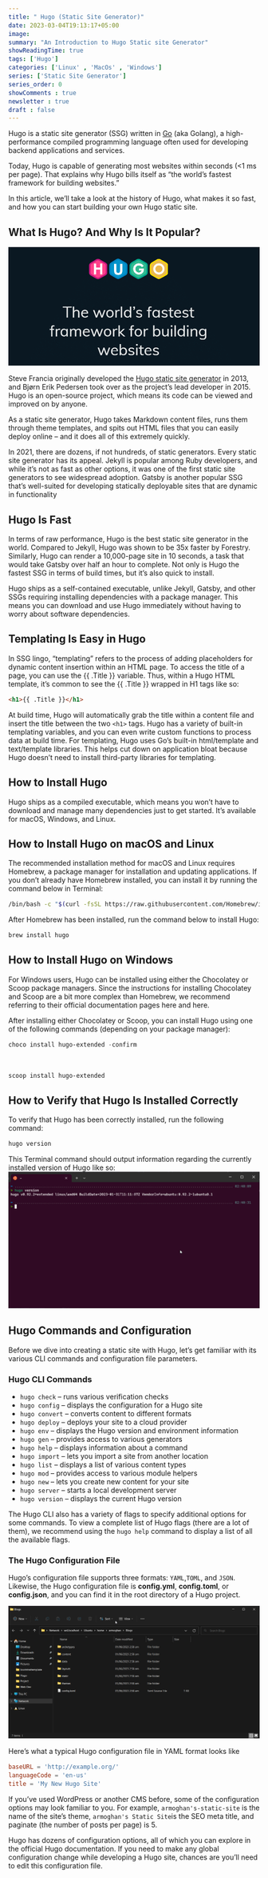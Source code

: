 ```yaml
---
title: " Hugo (Static Site Generator)"
date: 2023-03-04T19:13:17+05:00
image:
summary: "An Introduction to Hugo Static site Generator"
showReadingTime: true
tags: ['Hugo']
categories: ['Linux' , 'MacOs' , 'Windows']
series: ['Static Site Generator']
series_order: 0
showComments : true
newsletter : true
draft : false
---
```


Hugo is a static site generator (SSG) written in [Go](https://kinsta.com/blog/best-programming-language-to-learn/#go) (aka Golang), a high-performance compiled programming language often used for developing backend applications and services.

Today, Hugo is capable of generating most websites within seconds (<1 ms per page). That explains why Hugo bills itself as “the world’s fastest framework for building websites.”

In this article, we’ll take a look at the history of Hugo, what makes it so fast, and how you can start building your own Hugo static site.



## What Is Hugo? And Why Is It Popular?

![Hugo Website Homepage](hugo-homepage.png)

Steve Francia originally developed the [Hugo static site generator](https://gohugo.io/) in 2013, and Bjørn Erik Pedersen took over as the project’s lead developer in 2015. Hugo is an open-source project, which means its code can be viewed and improved on by anyone.

As a static site generator, Hugo takes Markdown content files, runs them through theme templates, and spits out HTML files that you can easily deploy online – and it does all of this extremely quickly.

In 2021, there are dozens, if not hundreds, of static generators. Every static site generator has its appeal. Jekyll is popular among Ruby developers, and while it’s not as fast as other options, it was one of the first static site generators to see widespread adoption. Gatsby is another popular SSG that’s well-suited for developing statically deployable sites that are dynamic in functionality

## Hugo Is Fast

In terms of raw performance, Hugo is the best static site generator in the world. Compared to Jekyll, Hugo was shown to be 35x faster by Forestry. Similarly, Hugo can render a 10,000-page site in 10 seconds, a task that would take Gatsby over half an hour to complete. Not only is Hugo the fastest SSG in terms of build times, but it’s also quick to install.

Hugo ships as a self-contained executable, unlike Jekyll, Gatsby, and other SSGs requiring installing dependencies with a package manager. This means you can download and use Hugo immediately without having to worry about software dependencies.

## Templating Is Easy in Hugo

In SSG lingo, “templating” refers to the process of adding placeholders for dynamic content insertion within an HTML page. To access the title of a page, you can use the {{ .Title }} variable. Thus, within a Hugo HTML template, it’s common to see the {{ .Title }} wrapped in H1 tags like so:

``` html
<h1>{{ .Title }}</h1>
```

At build time, Hugo will automatically grab the title within a content file and insert the title between the two ``<h1>`` tags. Hugo has a variety of built-in templating variables, and you can even write custom functions to process data at build time. For templating, Hugo uses Go’s built-in html/template and text/template libraries. This helps cut down on application bloat because Hugo doesn’t need to install third-party libraries for templating.

## How to Install Hugo

Hugo ships as a compiled executable, which means you won’t have to download and manage many dependencies just to get started. It’s available for macOS, Windows, and Linux.

## How to Install Hugo on macOS and Linux

The recommended installation method for macOS and Linux requires Homebrew, a package manager for installation and updating applications. If you don’t already have Homebrew installed, you can install it by running the command below in Terminal:

``` bash
/bin/bash -c "$(curl -fsSL https://raw.githubusercontent.com/Homebrew/install/HEAD/install.sh)"
```

After Homebrew has been installed, run the command below to install Hugo:

``` bash
brew install hugo
```

## How to Install Hugo on Windows

For Windows users, Hugo can be installed using either the Chocolatey or Scoop package managers. Since the instructions for installing Chocolatey and Scoop are a bit more complex than Homebrew, we recommend referring to their official documentation pages here and here.

After installing either Chocolatey or Scoop, you can install Hugo using one of the following commands (depending on your package manager):

```ps1
choco install hugo-extended -confirm
```

<br>

```ps1
scoop install hugo-extended
```

## How to Verify that Hugo Is Installed Correctly

To verify that Hugo has been correctly installed, run the following command:

```ps1
hugo version
```

This Terminal command should output information regarding the currently installed version of Hugo like so:
![hugo version](hugoversion.png)

## Hugo Commands and Configuration

Before we dive into creating a static site with Hugo, let’s get familiar with its various CLI commands and configuration file parameters.

### Hugo CLI Commands

* `hugo check` – runs various verification checks
* `hugo config` – displays the configuration for a Hugo site
* `hugo convert` – converts content to different formats
* `hugo deploy` – deploys your site to a cloud provider
* `hugo env` – displays the Hugo version and environment information
* `hugo gen` – provides access to various generators
* `hugo help` – displays information about a command
* `hugo import` – lets you import a site from another location
* `hugo list` – displays a list of various content types
* `hugo mod` – provides access to various module helpers
* `hugo new` – lets you create new content for your site
* `hugo server` – starts a local development server
* `hugo version` – displays the current Hugo version

The Hugo CLI also has a variety of flags to specify additional options for some commands. To view a complete list of Hugo flags (there are a lot of them), we recommend using the ``hugo help`` command to display a list of all the available flags.

### The Hugo Configuration File

Hugo’s configuration file supports three formats: ``YAML``,``TOML``, and ``JSON``. Likewise, the Hugo configuration file is **config.yml**, **config.toml**, or **config.json**, and you can find it in the root directory of a Hugo project.

![Hugo Directory](hugoDir.png)

Here’s what a typical Hugo configuration file in YAML format looks like

```toml
baseURL = 'http://example.org/'
languageCode = 'en-us'
title = 'My New Hugo Site'
```

If you’ve used WordPress or another CMS before, some of the configuration options may look familiar to you. For example, ``armoghan's-static-site`` is the name of the site’s theme, ``armoghan's Static Site``is the SEO meta title, and paginate (the number of posts per page) is 5.

Hugo has dozens of configuration options, all of which you can explore in the official Hugo documentation. If you need to make any global configuration change while developing a Hugo site, chances are you’ll need to edit this configuration file.
